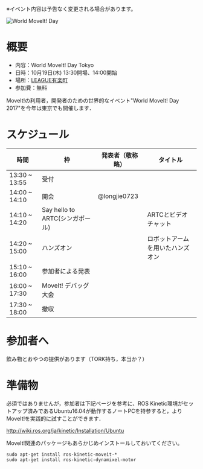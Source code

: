 ※イベント内容は予告なく変更される場合があります。

![World MoveIt! Day](http://moveit.ros.org/assets/images/world_moveit_day_2017.png)

# 概要

- 内容：World MoveIt! Day Tokyo
- 日時：10月19日(木) 13:30開場、14:00開始
- 場所：[LEAGUE有楽町](http://league-brands.jp/location/yurakucho/)
- 参加費：無料

MoveIt!の利用者，開発者のための世界的なイベント"World MoveIt! Day
2017"を今年は東京でも開催します．

# スケジュール

時間 | 枠 | 発表者（敬称略） | タイトル
-----|----|------------------|----------
13:30 ~ 13:55 | 受付 | | |
14:00 ~ 14:10 | 開会 | @longjie0723 | |
14:10 ~ 14:20 | Say hello to ARTC(シンガポール) | | ARTCとビデオチャット |
14:20 ~ 15:00 | ハンズオン | | ロボットアームを用いたハンズオン |
15:10 ~ 16:00 | 参加者による発表 | | |
16:00 ~ 17:30 | MoveIt! デバッグ大会 | | |
17:30 ~ 18:00 | 撤収 | | |

# 参加者へ

飲み物とおやつの提供があります（TORK持ち，本当か？）

# 準備物

必須ではありませんが，参加者は下記ページを参考に、ROS Kinetic環境がセッ
トアップ済みであるUbuntu16.04が動作するノートPCを持参すると，より
MoveIt!を実践的に試すことができます．

http://wiki.ros.org/ja/kinetic/Installation/Ubuntu

MoveIt!関連のパッケージもあらかじめインストールしておいてください。

    sudo apt-get install ros-kinetic-moveit-*
    sudo apt-get install ros-kinetic-dynamixel-motor
